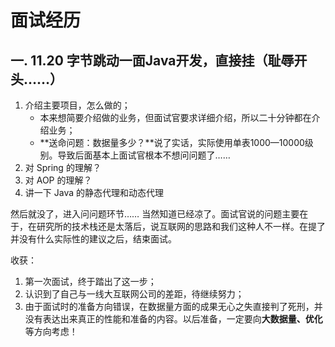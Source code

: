 # 面试经历

## 一. 11.20 字节跳动一面Java开发，直接挂（耻辱开头……）

1. 介绍主要项目，怎么做的；
   - 本来想简要介绍做的业务，但面试官要求详细介绍，所以二十分钟都在介绍业务；
   - **送命问题：数据量多少？**说了实话，实际使用单表1000—10000级别。导致后面基本上面试官根本不想问问题了……
2. 对 Spring 的理解？
3. 对 AOP 的理解？
4. 讲一下 Java 的静态代理和动态代理



然后就没了，进入问问题环节…… 当然知道已经凉了。面试官说的问题主要在于，在研究所的技术栈还是太落后，说互联网的思路和我们这种人不一样。在提了并没有什么实际性的建议之后，结束面试。  

收获：

1. 第一次面试，终于踏出了这一步；
2. 认识到了自己与一线大互联网公司的差距，待继续努力；
3. 由于面试时的准备方向错误，在数据量方面的成果无心之失直接判了死刑，并没有表达出来真正的性能和准备的内容。以后准备，一定要向**大数据量、优化**等方向考虑！
